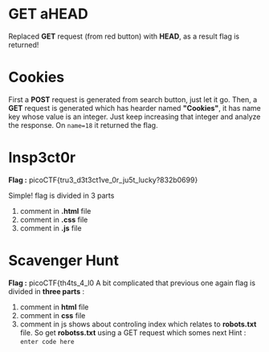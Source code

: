 # GET aHEAD
Replaced **GET** request (from red button) with **HEAD**, as a result flag is returned!

# Cookies
First a **POST** request is generated from search button, just let it go. Then, a **GET** request is generated which has hearder named **"Cookies"**, it has name key whose value is an integer. Just keep increasing that integer and analyze the response. On `name=18` it returned the flag.

# Insp3ct0r
**Flag :** picoCTF{tru3_d3t3ct1ve_0r_ju5t_lucky?832b0699}

Simple!
flag is divided in 3 parts

 1. comment in **.html** file
 2. comment in **.css** file
 3. comment in **.js** file

# Scavenger Hunt
**Flag :** picoCTF{th4ts_4_l0
A bit complicated that previous one
again flag is divided in **three parts** :

 1. comment in **html**  file
 2. comment in **css** file
 3. comment in js shows about controling index which relates to **robots.txt** file. So get **robotss.txt** using a GET request which somes next Hint : `enter code here`

<!--stackedit_data:
eyJoaXN0b3J5IjpbMjI0ODE0MzI5LDkyNTIwNzc3MywxNTc1MT
Y5OTI2XX0=
-->